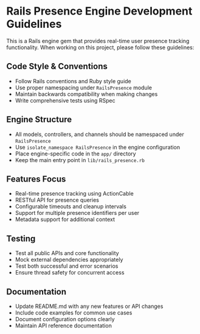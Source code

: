 <!-- Use this file to provide workspace-specific custom instructions to Copilot. For more details, visit https://code.visualstudio.com/docs/copilot/copilot-customization#_use-a-githubcopilotinstructionsmd-file -->

# Rails Presence Engine Development Guidelines

This is a Rails engine gem that provides real-time user presence tracking functionality. When working on this project, please follow these guidelines:

## Code Style & Conventions
- Follow Rails conventions and Ruby style guide
- Use proper namespacing under `RailsPresence` module
- Maintain backwards compatibility when making changes
- Write comprehensive tests using RSpec

## Engine Structure
- All models, controllers, and channels should be namespaced under `RailsPresence`
- Use `isolate_namespace RailsPresence` in the engine configuration
- Place engine-specific code in the `app/` directory
- Keep the main entry point in `lib/rails_presence.rb`

## Features Focus
- Real-time presence tracking using ActionCable
- RESTful API for presence queries
- Configurable timeouts and cleanup intervals
- Support for multiple presence identifiers per user
- Metadata support for additional context

## Testing
- Test all public APIs and core functionality
- Mock external dependencies appropriately
- Test both successful and error scenarios
- Ensure thread safety for concurrent access

## Documentation
- Update README.md with any new features or API changes
- Include code examples for common use cases
- Document configuration options clearly
- Maintain API reference documentation
